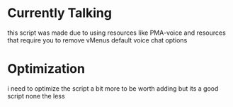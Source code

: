 # Currently Talking 

this script was made due to using resources like PMA-voice and resources that require you to remove vMenus default voice chat options

# Optimization

i need to optimize the script a bit more to be worth adding but its a good script none the less
